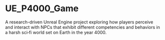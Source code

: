 # UE_P4000_Game
A research-driven Unreal Engine project exploring how players perceive and interact with NPCs that exhibit different competencies and behaviors in a harsh sci‑fi world set on Earth in the year 4000.
